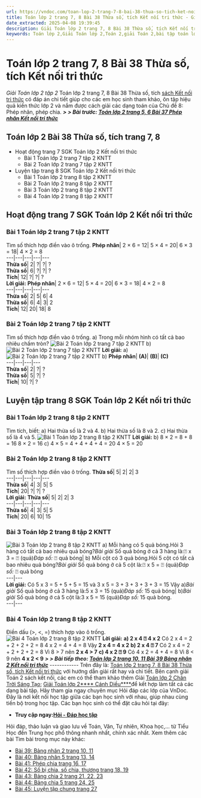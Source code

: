 ```yaml
---
url: https://vndoc.com/toan-lop-2-trang-7-8-bai-38-thua-so-tich-ket-noi-tri-thuc-259258
title: Toán lớp 2 trang 7, 8 Bài 38 Thừa số, tích Kết nối tri thức - Giải Toán lớp 2 tập 2 - VnDoc.com
date_extracted: 2025-04-08 19:39:45
description: Giải Toán lớp 2 trang 7, 8 Bài 38 Thừa số, tích Kết nối tri thức tập 2 được biên soạn bám sát chương trình sách giáo khoa Toán lớp 2 tập 2 chủ đề 8: Phép nhân, phép chia một cách hiệu quả nhất.
keywords: Toán lớp 2,Giải Toán lớp 2,Toán 2,giải Toán 2,bài tập toán lớp 2,toan lop 2,toán lớp 2 tập 2,toán 2 tập 2,học toán lớp 2,toán lớp 2 kết nối,giải bài tập toán lớp 2,bài toán lớp 2,Giải Toán lớp 2 trang 7 tập 2,Giải Toán lớp 2 trang 8 tập 2,toán lớp 2 bài 37 phép nhân,toán lớp 2 bài 37 kết nối tri thức,Bài 38 Thừa số tích trang 8,Toán lớp 2 thừa số tích,Bài 38 Thừa số tích lớp 2,Bài tập thừa số và tích lớp 2
---
```


# Toán lớp 2 trang 7, 8 Bài 38 Thừa số, tích Kết nối tri thức
 _Giải Toán lớp 2 tập 2_
Toán lớp 2 trang 7, 8 Bài 38 Thừa số, tích [sách Kết nối tri thức](<https://vndoc.com/bo-sach-giao-khoa-lop-2-sach-ket-noi-227401>) có đáp án chi tiết giúp cho các em học sinh tham khảo, ôn tập hiệu quả kiến thức lớp 2 và nắm được cách giải các dạng toán của Chủ đề 8: Phép nhân, phép chia.
_**> > Bài trước: [Toán lớp 2 trang 5, 6 Bài 37 Phép nhân Kết nối tri thức](<https://vndoc.com/toan-lop-2-trang-5-6-bai-37-phep-nhan-ket-noi-tri-thuc-259250>)**_
## Toán lớp 2 Bài 38 Thừa số, tích trang 7, 8
  * Hoạt động trang 7 SGK Toán lớp 2 Kết nối tri thức
    * Bài 1 Toán lớp 2 trang 7 tập 2 KNTT
    * Bài 2 Toán lớp 2 trang 7 tập 2 KNTT
  * Luyện tập trang 8 SGK Toán lớp 2 Kết nối tri thức
    * Bài 1 Toán lớp 2 trang 8 tập 2 KNTT
    * Bài 2 Toán lớp 2 trang 8 tập 2 KNTT
    * Bài 3 Toán lớp 2 trang 8 tập 2 KNTT
    * Bài 4 Toán lớp 2 trang 8 tập 2 KNTT

## **Hoạt động trang 7 SGK Toán lớp 2 Kết nối tri thức**
### Bài 1 Toán lớp 2 trang 7 tập 2 KNTT
Tìm số thích hợp điền vào ô trống.
**Phép nhân**|  2 × 6 = 12| 5 × 4 = 20| 6 × 3 = 18| 4 × 2 = 8  
---|---|---|---|---  
**Thừa số**|  2| ?| ?| ?  
**Thừa số**|  6| ?| ?| ?  
**Tích**|  12| ?| ?| ?  
**Lời giải:**
**Phép nhân**|  2 × 6 = 12| 5 × 4 = 20| 6 × 3 = 18| 4 × 2 = 8  
---|---|---|---|---  
**Thừa số**|  2| 5| 6| 4  
**Thừa số**|  6| 4| 3| 2  
**Tích**|  12| 20| 18| 8  
### Bài 2 Toán lớp 2 trang 7 tập 2 KNTT
Tìm số thích hợp điền vào ô trống.
a\) Trong mỗi nhóm hình có tất cả bao nhiêu chấm tròn?
![Bài 2 Toán lớp 2 trang 7 tập 2 KNTT](https://i.vdoc.vn/data/image/2022/03/15/toan-lop-2-trang-7-8-bai-38-1.jpg)
b\)
![Bài 2 Toán lớp 2 trang 7 tập 2 KNTT](https://i.vdoc.vn/data/image/2022/03/15/toan-lop-2-trang-7-8-bai-38-2.jpg)
**Lời giải:**
a\)
![Bài 2 Toán lớp 2 trang 7 tập 2 KNTT](https://i.vdoc.vn/data/image/2022/03/15/toan-lop-2-trang-7-8-bai-38-3.jpg)
b\)
**Phép nhân**| **\(A\)**| **\(B\)**| **\(C\)**  
---|---|---|---  
**Thừa số**|  2| ?| ?  
**Thừa số**|  5| ?| ?  
**Tích**|  10| ?| ?  
## **Luyện tập trang 8 SGK Toán lớp 2 Kết nối tri thức**
### Bài 1 Toán lớp 2 trang 8 tập 2 KNTT
Tìm tích, biết:
a\) Hai thừa số là 2 và 4.
b\) Hai thừa số là 8 và 2.
c\) Hai thừa số là 4 và 5.
![Bài 1 Toán lớp 2 trang 8 tập 2 KNTT](https://i.vdoc.vn/data/image/2022/03/15/toan-lop-2-trang-7-8-bai-38-5.jpg)
**Lời giải:**
b\) 8 × 2 = 8 + 8 = 16
8 × 2 = 16
c\) 4 × 5 = 4 + 4 + 4 + 4 = 20
4 × 5 = 20
### Bài 2 Toán lớp 2 trang 8 tập 2 KNTT
Tìm số thích hợp điền vào ô trống.
**Thừa số**|  5| 2| 2| 3  
---|---|---|---|---  
**Thừa số**|  4| 3| 5| 5  
**Tích**|  20| ?| ?| ?  
**Lời giải:**
**Thừa số**|  5| 2| 2| 3  
---|---|---|---|---  
**Thừa số**|  4| 3| 5| 5  
**Tích**|  20| 6| 10| 15  
### Bài 3 Toán lớp 2 trang 8 tập 2 KNTT
![Bài 3 Toán lớp 2 trang 8 tập 2 KNTT](https://i.vdoc.vn/data/image/2022/03/15/toan-lop-2-trang-7-8-bai-38-10.jpg)
a\) Mỗi hàng có 5 quả bóng.Hỏi 3 hàng có tất cả bao nhiêu quả bóng?_Bài giải_ Số quả bóng ở cả 3 hàng là:⍰ x 3 = ⍰ \(quả\)_Đáp số:_ ⍰ quả bóng| b\) Mỗi cột có 3 quả bóng.Hỏi 5 cột có tất cả bao nhiêu quả bóng?_Bài giải_ Số quả bóng ở cả 5 cột là:⍰ x 5 = ⍰ \(quả\)_Đáp số:_ ⍰ quả bóng  
---|---  
**Lời giải:**
Có 5 x 3 = 5 + 5 + 5 = 15 và 3 x 5 = 3 + 3 + 3 + 3 + 3 = 15
Vậy
a\)_Bài giải_ Số quả bóng ở cả 3 hàng là:5 x 3 = 15 \(quả\)_Đáp số:_ 15 quả bóng| b\)_Bài giải_ Số quả bóng ở cả 5 cột là:3 x 5 = 15 \(quả\)_Đáp số:_ 15 quả bóng.  
---|---  
### Bài 4 Toán lớp 2 trang 8 tập 2 KNTT
Điền dấu \(>, <, =\) thích hợp vào ô trống.
![Bài 4 Toán lớp 2 trang 8 tập 2 KNTT](https://i.vdoc.vn/data/image/2022/03/15/toan-lop-2-trang-7-8-bai-38-11.jpg)
**Lời giải:**
**a\) 2 x 4 ⍰ 4 x 2**
Có 2 x 4 = 2 + 2 + 2 + 2 = 8
4 x 2 = 4 + 4 = 8
Vậy **2 x 4 = 4 x 2**
**b\) 2 x 4 ⍰ 7**
Có 2 x 4 = 2 + 2 + 2 + 2 = 8
Vì 8 > 7 nên **2 x 4 > 7**
**c\) 4 x 2 ⍰ 9**
Có 4 x 2 = 4 + 4 = 8
Vì 8 < 9 nên **4 x 2 < 9**
 _**> > Bài tiếp theo: [Toán lớp 2 trang 10, 11 Bài 39 Bảng nhân 2 Kết nối tri thức](<https://vndoc.com/toan-lop-2-trang-10-11-bai-39-bang-nhan-2-ket-noi-tri-thuc-259261>)**_
\------------
Trên đây là: [Toán lớp 2 trang 7, 8 Bài 38 Thừa số, tích Kết nối tri thức](<https://vndoc.com/toan-lop-2-trang-7-8-bai-38-thua-so-tich-ket-noi-tri-thuc-259258>) với hướng dẫn giải rất hay và chi tiết. Bên cạnh giải Toán 2  sách kết nối, các em có thể tham khảo thêm Giải [Toán lớp 2 Chân Trời Sáng Tạo](<https://vndoc.com/toan-lop-2-sach-chan-troi-sang-tao> "Toán lớp 2 sách Chân Trời Sáng Tạo"); [Giải Toán lớp 2**** Cánh Diều****](<https://vndoc.com/toan-lop-2-sach-canh-dieu>)để kết hợp làm tất cả các dạng bài tập.
Hãy tham gia ngay chuyên mục Hỏi đáp các lớp của VnDoc. Đây là nơi kết nối học tập giữa các bạn học sinh với nhau, giúp nhau cùng tiến bộ trong học tập. Các bạn học sinh có thể đặt câu hỏi tại đây:
  * **Truy cập ngay:[Hỏi - Đáp học tập](<https://vndoc.com/hoi-dap>)**

Hỏi đáp, thảo luận và giao lưu về Toán, Văn, Tự nhiên, Khoa học,... từ Tiểu Học đến Trung học phổ thông nhanh nhất, chính xác nhất.
Xem thêm các bài Tìm bài trong mục này khác:
  * [Bài 39: Bảng nhân 2 trang 10, 11](</toan-lop-2-trang-10-11-bai-39-bang-nhan-2-ket-noi-tri-thuc-259261>)
  * [Bài 40: Bảng nhân 5 trang 13, 14](</toan-lop-2-trang-13-14-bai-40-bang-nhan-5-ket-noi-tri-thuc-259267>)
  * [Bài 41: Phép chia trang 16, 17](</toan-lop-2-trang-16-17-bai-41-phep-chia-ket-noi-tri-thuc-259274>)
  * [Bài 42: Số bị chia, số chia, thương trang 18, 19](</toan-lop-2-bai-42-so-bi-chia-so-chia-thuong-260686>)
  * [Bài 43: Bảng chia 2 trang 21, 22, 23](</toan-lop-2-trang-21-22-23-bai-43-bang-chia-2-ket-noi-tri-thuc-260689>)
  * [Bài 44: Bảng chia 5 trang 24, 25](</toan-lop-2-bai-44-bang-chia-5-ket-noi-tri-thuc-260693>)
  * [Bài 45: Luyện tập chung trang 27](</toan-lop-2-bai-45-luyen-tap-chung-ket-noi-tri-thuc-260699>)

